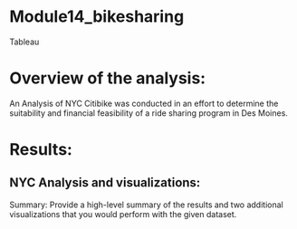 # Module14_bikesharing
Tableau
# Overview of the analysis: 
An Analysis of NYC Citibike was conducted in an effort to determine the suitability and financial feasibility of a ride sharing program in Des Moines.

# Results: 
## NYC Analysis and visualizations:




Summary: Provide a high-level summary of the results and two additional visualizations that you would perform with the given dataset.
